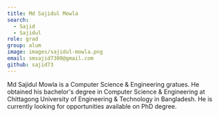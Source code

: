 ```yaml
---
title: Md Sajidul Mowla
search:
  - Sajid
  - Sajidul
role: grad
group: alum
image: images/sajidul-mowla.png
email: smsajid7300@gmail.com
github: sajid73
---
```


Md Sajidul Mowla is a Computer Science & Engineering gratues. He obtained his bachelor's degree in Computer Science & Engineering at Chittagong University of Engineering & Technology in Bangladesh. He is currently looking for opportunities available on PhD degree.